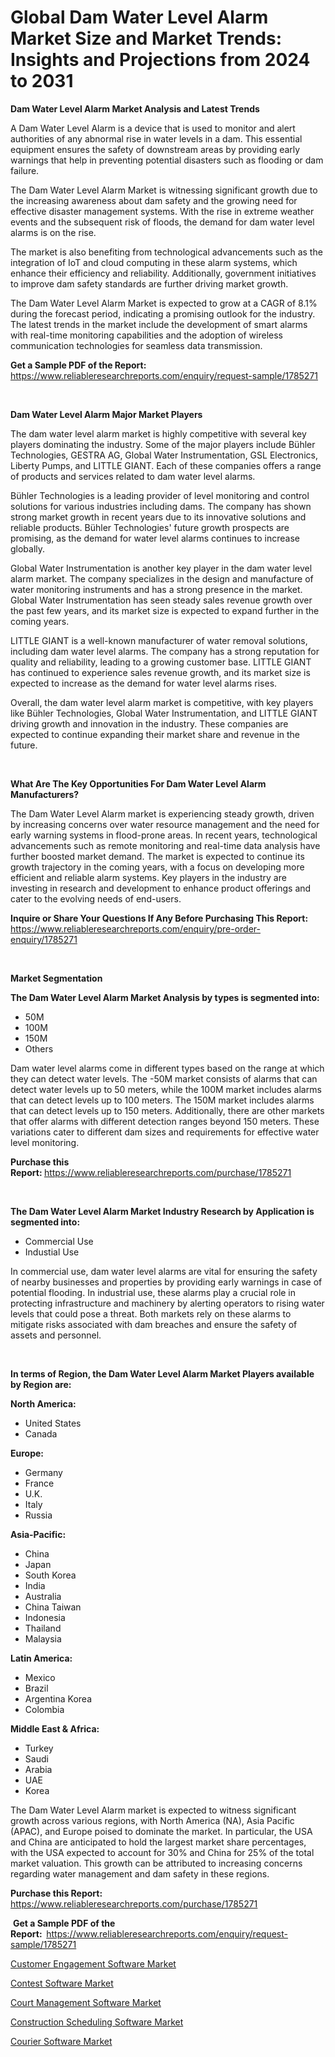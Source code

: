 <p><h1>Global Dam Water Level Alarm Market Size and Market Trends: Insights and Projections from 2024 to 2031</h1></p><p><strong>Dam Water Level Alarm Market Analysis and Latest Trends</strong></p>
<p><p>A Dam Water Level Alarm is a device that is used to monitor and alert authorities of any abnormal rise in water levels in a dam. This essential equipment ensures the safety of downstream areas by providing early warnings that help in preventing potential disasters such as flooding or dam failure.</p><p>The Dam Water Level Alarm Market is witnessing significant growth due to the increasing awareness about dam safety and the growing need for effective disaster management systems. With the rise in extreme weather events and the subsequent risk of floods, the demand for dam water level alarms is on the rise.</p><p>The market is also benefiting from technological advancements such as the integration of IoT and cloud computing in these alarm systems, which enhance their efficiency and reliability. Additionally, government initiatives to improve dam safety standards are further driving market growth.</p><p>The Dam Water Level Alarm Market is expected to grow at a CAGR of 8.1% during the forecast period, indicating a promising outlook for the industry. The latest trends in the market include the development of smart alarms with real-time monitoring capabilities and the adoption of wireless communication technologies for seamless data transmission.</p></p>
<p><strong>Get a Sample PDF of the Report:&nbsp;</strong> <a href="https://www.reliableresearchreports.com/enquiry/request-sample/1785271">https://www.reliableresearchreports.com/enquiry/request-sample/1785271</a></p>
<p>&nbsp;</p>
<p><strong>Dam Water Level Alarm Major Market Players</strong></p>
<p><p>The dam water level alarm market is highly competitive with several key players dominating the industry. Some of the major players include Bühler Technologies, GESTRA AG, Global Water Instrumentation, GSL Electronics, Liberty Pumps, and LITTLE GIANT. Each of these companies offers a range of products and services related to dam water level alarms.</p><p>Bühler Technologies is a leading provider of level monitoring and control solutions for various industries including dams. The company has shown strong market growth in recent years due to its innovative solutions and reliable products. Bühler Technologies' future growth prospects are promising, as the demand for water level alarms continues to increase globally.</p><p>Global Water Instrumentation is another key player in the dam water level alarm market. The company specializes in the design and manufacture of water monitoring instruments and has a strong presence in the market. Global Water Instrumentation has seen steady sales revenue growth over the past few years, and its market size is expected to expand further in the coming years.</p><p>LITTLE GIANT is a well-known manufacturer of water removal solutions, including dam water level alarms. The company has a strong reputation for quality and reliability, leading to a growing customer base. LITTLE GIANT has continued to experience sales revenue growth, and its market size is expected to increase as the demand for water level alarms rises.</p><p>Overall, the dam water level alarm market is competitive, with key players like Bühler Technologies, Global Water Instrumentation, and LITTLE GIANT driving growth and innovation in the industry. These companies are expected to continue expanding their market share and revenue in the future.</p></p>
<p>&nbsp;</p>
<p><strong>What Are The Key Opportunities For Dam Water Level Alarm Manufacturers?</strong></p>
<p><p>The Dam Water Level Alarm market is experiencing steady growth, driven by increasing concerns over water resource management and the need for early warning systems in flood-prone areas. In recent years, technological advancements such as remote monitoring and real-time data analysis have further boosted market demand. The market is expected to continue its growth trajectory in the coming years, with a focus on developing more efficient and reliable alarm systems. Key players in the industry are investing in research and development to enhance product offerings and cater to the evolving needs of end-users.</p></p>
<p><strong>Inquire or Share Your Questions If Any Before Purchasing This Report:</strong> <a href="https://www.reliableresearchreports.com/enquiry/pre-order-enquiry/1785271">https://www.reliableresearchreports.com/enquiry/pre-order-enquiry/1785271</a></p>
<p>&nbsp;</p>
<p><strong>Market Segmentation</strong></p>
<p><strong>The Dam Water Level Alarm Market Analysis by types is segmented into:</strong></p>
<p><ul><li>50M</li><li>100M</li><li>150M</li><li>Others</li></ul></p>
<p><p>Dam water level alarms come in different types based on the range at which they can detect water levels. The -50M market consists of alarms that can detect water levels up to 50 meters, while the 100M market includes alarms that can detect levels up to 100 meters. The 150M market includes alarms that can detect levels up to 150 meters. Additionally, there are other markets that offer alarms with different detection ranges beyond 150 meters. These variations cater to different dam sizes and requirements for effective water level monitoring.</p></p>
<p><strong>Purchase this Report:&nbsp;</strong><a href="https://www.reliableresearchreports.com/purchase/1785271">https://www.reliableresearchreports.com/purchase/1785271</a></p>
<p>&nbsp;</p>
<p><strong>The Dam Water Level Alarm Market Industry Research by Application is segmented into:</strong></p>
<p><ul><li>Commercial Use</li><li>Industial Use</li></ul></p>
<p><p>In commercial use, dam water level alarms are vital for ensuring the safety of nearby businesses and properties by providing early warnings in case of potential flooding. In industrial use, these alarms play a crucial role in protecting infrastructure and machinery by alerting operators to rising water levels that could pose a threat. Both markets rely on these alarms to mitigate risks associated with dam breaches and ensure the safety of assets and personnel.</p></p>
<p>&nbsp;</p>
<p><strong>In terms of Region, the Dam Water Level Alarm Market Players available by Region are:</strong></p>
<p>
    <p> <strong> North America: </strong>
        <ul>
            <li>United States</li>
            <li>Canada</li>
        </ul>
        </p> 
    <p> <strong> Europe: </strong>
        <ul>
            <li>Germany</li>
            <li>France</li>
            <li>U.K.</li>
            <li>Italy</li>
            <li>Russia</li>
        </ul>
        </p> 
    <p> <strong> Asia-Pacific: </strong>
        <ul>
            <li>China</li>
            <li>Japan</li>
            <li>South Korea</li>
            <li>India</li>
            <li>Australia</li>
            <li>China Taiwan</li>
            <li>Indonesia</li>
            <li>Thailand</li>
            <li>Malaysia</li>
        </ul>
        </p> 
    <p> <strong> Latin America: </strong>
        <ul>
            <li>Mexico</li>
            <li>Brazil</li>
            <li>Argentina Korea</li>
            <li>Colombia</li>
        </ul>
        </p> 
    <p> <strong> Middle East & Africa: </strong>
        <ul>
            <li>Turkey</li>
            <li>Saudi</li>
            <li>Arabia</li>
            <li>UAE</li>
            <li>Korea</li>
        </ul>
    </p>
    </p>
<p><p>The Dam Water Level Alarm market is expected to witness significant growth across various regions, with North America (NA), Asia Pacific (APAC), and Europe poised to dominate the market. In particular, the USA and China are anticipated to hold the largest market share percentages, with the USA expected to account for 30% and China for 25% of the total market valuation. This growth can be attributed to increasing concerns regarding water management and dam safety in these regions.</p></p>
<p><strong>Purchase this Report: </strong><a href="https://www.reliableresearchreports.com/purchase/1785271">https://www.reliableresearchreports.com/purchase/1785271</a></p>
<p>&nbsp;<strong>Get a Sample PDF of the Report:&nbsp;&nbsp;</strong><a href="https://www.reliableresearchreports.com/enquiry/request-sample/1785271">https://www.reliableresearchreports.com/enquiry/request-sample/1785271</a></p>
<p><strong></strong></p>
<p><p><a href="https://medium.com/@jenniferwhite656/customer-engagement-software-market-size-reveals-the-best-marketing-channels-in-global-industry-2304f2945ac1">Customer Engagement Software Market</a></p><p><a href="https://medium.com/@jenniferwhite656/contest-software-market-insight-market-trends-growth-forecasted-from-2024-to-2031-a09076a687ca">Contest Software Market</a></p><p><a href="https://medium.com/@jenniferwhite656/court-management-software-market-competitive-analysis-market-trends-and-forecast-to-2031-57b716405527">Court Management Software Market</a></p><p><a href="https://medium.com/@jenniferwhite656/construction-scheduling-software-market-size-and-market-trends-complete-industry-overview-2024-to-a971ade32742">Construction Scheduling Software Market</a></p><p><a href="https://medium.com/@jenniferwhite656/courier-software-market-competitive-analysis-market-trends-and-forecast-to-2031-99eaed4dd32f">Courier Software Market</a></p></p>